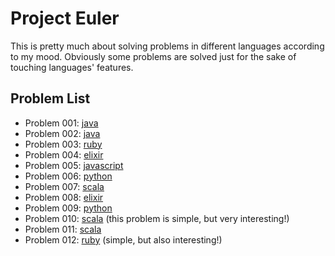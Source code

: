 # Project Euler

This is pretty much about solving problems in different languages according to my mood. Obviously some problems are solved just for the sake of touching languages' features.

## Problem List

 * Problem 001: [java](java/src/Problem001.java)
 * Problem 002: [java](java/src/Problem002.java)
 * Problem 003: [ruby](ruby/Problem003.rb)
 * Problem 004: [elixir](elixir/Problem004.exs)
 * Problem 005: [javascript](javascript/Problem005.js)
 * Problem 006: [python](python/Problem006.py)
 * Problem 007: [scala](scala/src/Problem007.scala)
 * Problem 008: [elixir](elixir/Problem008.exs)
 * Problem 009: [python](python/Problem009.py)
 * Problem 010: [scala](scala/src/Problem010.scala) (this problem is simple, but very interesting!)
 * Problem 011: [scala](scala/src/Problem011.scala)
 * Problem 012: [ruby](ruby/Problem012.rb) (simple, but also interesting!)
